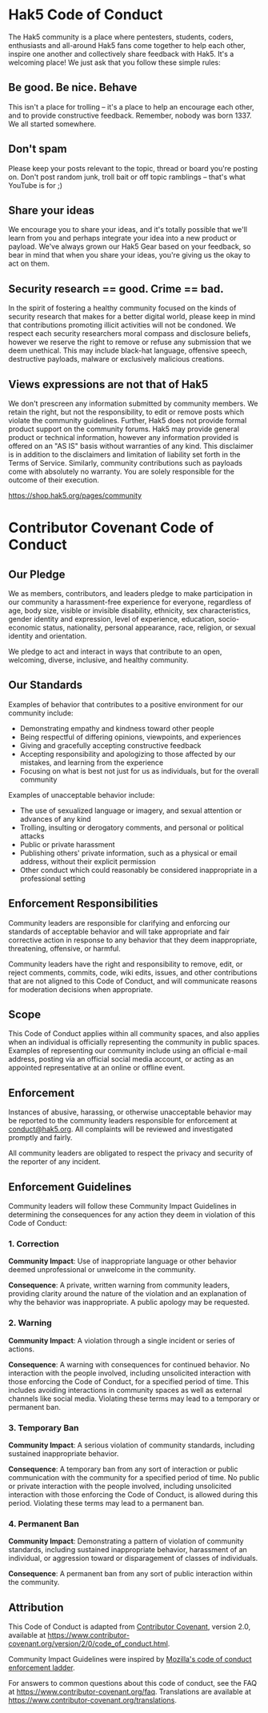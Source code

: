 # Hak5 Code of Conduct

The Hak5 community is a place where pentesters, students, coders, enthusiasts and all-around Hak5 fans come together to help each other, inspire one another and collectively share feedback with Hak5. It's a welcoming place! We just ask that you follow these simple rules:

## Be good. Be nice. Behave
This isn't a place for trolling – it's a place to help an encourage each other, and to provide constructive feedback. Remember, nobody was born 1337. We all started somewhere.

## Don't spam
Please keep your posts relevant to the topic, thread or board you're posting on. Don't post random junk, troll bait or off topic ramblings – that's what YouTube is for ;)

## Share your ideas
We encourage you to share your ideas, and it's totally possible that we'll learn from you and perhaps integrate your idea into a new product or payload. We've always grown our Hak5 Gear based on your feedback, so bear in mind that when you share your ideas, you're giving us the okay to act on them.

## Security research == good. Crime == bad.
In the spirit of fostering a healthy community focused on the kinds of security research that makes for a better digital world, please keep in mind that contributions promoting illicit activities will not be condoned. We respect each security researchers moral compass and disclosure beliefs, however we reserve the right to remove or refuse any submission that we deem unethical. This may include black-hat language, offensive speech, destructive payloads, malware or exclusively malicious creations.

## Views expressions are not that of Hak5
We don't prescreen any information submitted by community members. We retain the right, but not the responsibility, to edit or remove posts which violate the community guidelines. Further, Hak5 does not provide formal product support on the community forums. Hak5 may provide general product or technical information, however any information provided is offered on an "AS IS" basis without warranties of any kind. This disclaimer is in addition to the disclaimers and limitation of liability set forth in the Terms of Service. Similarly, community contributions such as payloads come with absolutely no warranty. You are solely responsible for the outcome of their execution.

https://shop.hak5.org/pages/community 

# Contributor Covenant Code of Conduct

## Our Pledge
We as members, contributors, and leaders pledge to make participation in our
community a harassment-free experience for everyone, regardless of age, body
size, visible or invisible disability, ethnicity, sex characteristics, gender
identity and expression, level of experience, education, socio-economic status,
nationality, personal appearance, race, religion, or sexual identity
and orientation.

We pledge to act and interact in ways that contribute to an open, welcoming,
diverse, inclusive, and healthy community.

## Our Standards

Examples of behavior that contributes to a positive environment for our
community include:

* Demonstrating empathy and kindness toward other people
* Being respectful of differing opinions, viewpoints, and experiences
* Giving and gracefully accepting constructive feedback
* Accepting responsibility and apologizing to those affected by our mistakes,
  and learning from the experience
* Focusing on what is best not just for us as individuals, but for the
  overall community

Examples of unacceptable behavior include:

* The use of sexualized language or imagery, and sexual attention or
  advances of any kind
* Trolling, insulting or derogatory comments, and personal or political attacks
* Public or private harassment
* Publishing others' private information, such as a physical or email
  address, without their explicit permission
* Other conduct which could reasonably be considered inappropriate in a
  professional setting

## Enforcement Responsibilities

Community leaders are responsible for clarifying and enforcing our standards of
acceptable behavior and will take appropriate and fair corrective action in
response to any behavior that they deem inappropriate, threatening, offensive,
or harmful.

Community leaders have the right and responsibility to remove, edit, or reject
comments, commits, code, wiki edits, issues, and other contributions that are
not aligned to this Code of Conduct, and will communicate reasons for moderation
decisions when appropriate.

## Scope

This Code of Conduct applies within all community spaces, and also applies when
an individual is officially representing the community in public spaces.
Examples of representing our community include using an official e-mail address,
posting via an official social media account, or acting as an appointed
representative at an online or offline event.

## Enforcement

Instances of abusive, harassing, or otherwise unacceptable behavior may be
reported to the community leaders responsible for enforcement at
conduct@hak5.org.
All complaints will be reviewed and investigated promptly and fairly.

All community leaders are obligated to respect the privacy and security of the
reporter of any incident.

## Enforcement Guidelines

Community leaders will follow these Community Impact Guidelines in determining
the consequences for any action they deem in violation of this Code of Conduct:

### 1. Correction

**Community Impact**: Use of inappropriate language or other behavior deemed
unprofessional or unwelcome in the community.

**Consequence**: A private, written warning from community leaders, providing
clarity around the nature of the violation and an explanation of why the
behavior was inappropriate. A public apology may be requested.

### 2. Warning

**Community Impact**: A violation through a single incident or series
of actions.

**Consequence**: A warning with consequences for continued behavior. No
interaction with the people involved, including unsolicited interaction with
those enforcing the Code of Conduct, for a specified period of time. This
includes avoiding interactions in community spaces as well as external channels
like social media. Violating these terms may lead to a temporary or
permanent ban.

### 3. Temporary Ban

**Community Impact**: A serious violation of community standards, including
sustained inappropriate behavior.

**Consequence**: A temporary ban from any sort of interaction or public
communication with the community for a specified period of time. No public or
private interaction with the people involved, including unsolicited interaction
with those enforcing the Code of Conduct, is allowed during this period.
Violating these terms may lead to a permanent ban.

### 4. Permanent Ban

**Community Impact**: Demonstrating a pattern of violation of community
standards, including sustained inappropriate behavior,  harassment of an
individual, or aggression toward or disparagement of classes of individuals.

**Consequence**: A permanent ban from any sort of public interaction within
the community.

## Attribution
This Code of Conduct is adapted from
 [Contributor Covenant][homepage],
version 2.0, available at
https://www.contributor-covenant.org/version/2/0/code_of_conduct.html.

Community Impact Guidelines were inspired by [Mozilla's code of conduct
enforcement ladder](https://github.com/mozilla/diversity).

[homepage]: https://www.contributor-covenant.org

For answers to common questions about this code of conduct, see the FAQ at
https://www.contributor-covenant.org/faq. Translations are available at
https://www.contributor-covenant.org/translations.
